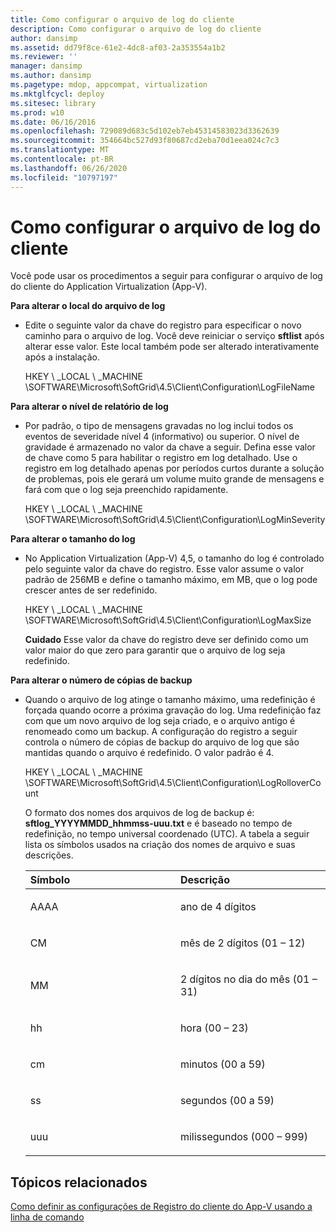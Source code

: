 ```yaml
---
title: Como configurar o arquivo de log do cliente
description: Como configurar o arquivo de log do cliente
author: dansimp
ms.assetid: dd79f8ce-61e2-4dc8-af03-2a353554a1b2
ms.reviewer: ''
manager: dansimp
ms.author: dansimp
ms.pagetype: mdop, appcompat, virtualization
ms.mktglfcycl: deploy
ms.sitesec: library
ms.prod: w10
ms.date: 06/16/2016
ms.openlocfilehash: 729089d683c5d102eb7eb45314583023d3362639
ms.sourcegitcommit: 354664bc527d93f80687cd2eba70d1eea024c7c3
ms.translationtype: MT
ms.contentlocale: pt-BR
ms.lasthandoff: 06/26/2020
ms.locfileid: "10797197"
---
```

# Como configurar o arquivo de log do cliente


Você pode usar os procedimentos a seguir para configurar o arquivo de log do cliente do Application Virtualization (App-V).

**Para alterar o local do arquivo de log**

-   Edite o seguinte valor da chave do registro para especificar o novo caminho para o arquivo de log. Você deve reiniciar o serviço **sftlist** após alterar esse valor. Este local também pode ser alterado interativamente após a instalação.

    HKEY \ _LOCAL \ _MACHINE \\SOFTWARE\\Microsoft\\SoftGrid\\4.5\\Client\\Configuration\\LogFileName

**Para alterar o nível de relatório de log**

-   Por padrão, o tipo de mensagens gravadas no log inclui todos os eventos de severidade nível 4 (informativo) ou superior. O nível de gravidade é armazenado no valor da chave a seguir. Defina esse valor de chave como 5 para habilitar o registro em log detalhado. Use o registro em log detalhado apenas por períodos curtos durante a solução de problemas, pois ele gerará um volume muito grande de mensagens e fará com que o log seja preenchido rapidamente.

    HKEY \ _LOCAL \ _MACHINE \\SOFTWARE\\Microsoft\\SoftGrid\\4.5\\Client\\Configuration\\LogMinSeverity

**Para alterar o tamanho do log**

-   No Application Virtualization (App-V) 4,5, o tamanho do log é controlado pelo seguinte valor da chave do registro. Esse valor assume o valor padrão de 256MB e define o tamanho máximo, em MB, que o log pode crescer antes de ser redefinido.

    HKEY \ _LOCAL \ _MACHINE \\SOFTWARE\\Microsoft\\SoftGrid\\4.5\\Client\\Configuration\\LogMaxSize

    **Cuidado**  Esse valor da chave do registro deve ser definido como um valor maior do que zero para garantir que o arquivo de log seja redefinido.

     

**Para alterar o número de cópias de backup**

-   Quando o arquivo de log atinge o tamanho máximo, uma redefinição é forçada quando ocorre a próxima gravação do log. Uma redefinição faz com que um novo arquivo de log seja criado, e o arquivo antigo é renomeado como um backup. A configuração do registro a seguir controla o número de cópias de backup do arquivo de log que são mantidas quando o arquivo é redefinido. O valor padrão é 4.

    HKEY \ _LOCAL \ _MACHINE \\SOFTWARE\\Microsoft\\SoftGrid\\4.5\\Client\\Configuration\\LogRolloverCount

    O formato dos nomes dos arquivos de log de backup é: **sftlog\_YYYYMMDD\_hhmmss-uuu.txt** e é baseado no tempo de redefinição, no tempo universal coordenado (UTC). A tabela a seguir lista os símbolos usados na criação dos nomes de arquivo e suas descrições.

    <table>
    <colgroup>
    <col width="50%" />
    <col width="50%" />
    </colgroup>
    <thead>
    <tr class="header">
    <th align="left">Símbolo</th>
    <th align="left">Descrição</th>
    </tr>
    </thead>
    <tbody>
    <tr class="odd">
    <td align="left"><p>AAAA</p></td>
    <td align="left"><p>ano de 4 dígitos</p></td>
    </tr>
    <tr class="even">
    <td align="left"><p>CM</p></td>
    <td align="left"><p>mês de 2 dígitos (01 – 12)</p></td>
    </tr>
    <tr class="odd">
    <td align="left"><p>MM</p></td>
    <td align="left"><p>2 dígitos no dia do mês (01 – 31)</p></td>
    </tr>
    <tr class="even">
    <td align="left"><p>hh</p></td>
    <td align="left"><p>hora (00 – 23)</p></td>
    </tr>
    <tr class="odd">
    <td align="left"><p>cm</p></td>
    <td align="left"><p>minutos (00 a 59)</p></td>
    </tr>
    <tr class="even">
    <td align="left"><p>ss</p></td>
    <td align="left"><p>segundos (00 a 59)</p></td>
    </tr>
    <tr class="odd">
    <td align="left"><p>uuu</p></td>
    <td align="left"><p>milissegundos (000 – 999)</p></td>
    </tr>
    </tbody>
    </table>

     

## Tópicos relacionados


[Como definir as configurações de Registro do cliente do App-V usando a linha de comando](how-to-configure-the-app-v-client-registry-settings-by-using-the-command-line.md)

 

 





